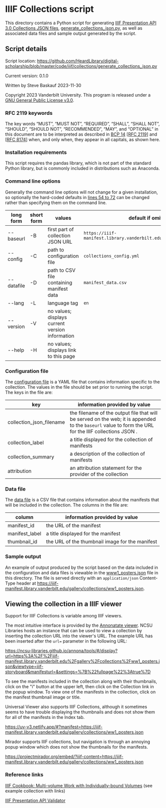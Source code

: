 # IIIF Collections script

This directory contains a Python script for generating [IIIF Presentation API 3.0 Collections JSON files](https://iiif.io/api/presentation/3.0/#51-collection), [generate_collections_json.py](generate_collections_json.py), as well as associated data files and sample output generated by the script.

## Script details

Script location: <https://github.com/HeardLibrary/digital-scholarship/blob/master/code/iiif/collections/generate_collections_json.py>

Current version: 0.1.0

Written by Steve Baskauf 2023-11-30

Copyright 2023 Vanderbilt University. This program is released under a [GNU General Public License v3.0](http://www.gnu.org/licenses/gpl-3.0).

### RFC 2119 keywords

The key words “MUST”, “MUST NOT”, “REQUIRED”, “SHALL”, “SHALL NOT”, “SHOULD”, “SHOULD NOT”, “RECOMMENDED”, “MAY”, and “OPTIONAL” in this document are to be interpreted as described in [BCP 14](https://www.rfc-editor.org/info/bcp14) \[[RFC 2119](https://datatracker.ietf.org/doc/html/rfc2119)\] and \[[RFC 8174](https://datatracker.ietf.org/doc/html/rfc8174)\] when, and only when, they appear in all capitals, as shown here.

### Installation requirements

This script requires the pandas library, which is not part of the standard Python library, but is commonly included in distributions such as Anaconda. 

### Command line options

Generally the command line options will not change for a given installation, so optionally the hard-coded defaults in [lines 54 to 72](https://github.com/HeardLibrary/digital-scholarship/blob/4aa06440486702bc95e518dd4f6c5478c1f5dfcb/code/iiif/collections/generate_collections_json.py#L54C1-L73C1) can be changed rather than specifying them on the command line. 

| long form | short form | values | default if omitted |
| --------- | ---------- | ------ | ------- |
| --baseurl | -B | first part of collection JSON URL | `https://iiif-manifest.library.vanderbilt.edu/gallery/collections/` |
| --config | -C | path to configuration file | `collections_config.yml` |
| --datafile | -D | path to CSV file containing manifest data | `manifest_data.csv` |
| --lang | -L | language tag | `en` |
| --version | -V | no values; displays current version information |  |
| --help | -H | no values; displays link to this page |  |

### Configuration file

The [configuration file](collections_config.yml) is a YAML file that contains information specific to the collection. The values in the file should be set prior to running the script. The keys in the file are:

| key | information provided by value |
| --- | ----- |
| collection_json_filename | the filename of the output file that will be served on the web; it is appended to the `baseurl` value to form the URL for the IIIF collections JSON . |
| collection_label | a title displayed for the collection of manifests |
| collection_summary | a description of the collection of manifests |
| attribution | an attribution statement for the provider of the collection |

### Data file

The [data file](manifest_data.csv) is a CSV file that contains information about the manifests that will be included in the collection. The columns in the file are:

| column | information provided by value |
| ------ | ----- |
| manifest_id | the URL of the manifest |
| manifest_label | a title displayed for the manifest |
| thumbnail_id | the URL of the thumbnail image for the manifest |

### Sample output

An example of output produced by the script based on the data included in the configuration and data files is viewable in the [www1_posters.json](www1_posters.json) file in this directory. The file is served directly with an `application/json` Content-Type header at <https://iiif-manifest.library.vanderbilt.edu/gallery/collections/ww1_posters.json>.

## Viewing the collection in a IIIF viewer

Support for IIIF Collections is variable among IIIF viewers. 

The most intuitive interface is provided by the [Annonatate viewer](https://annonatate.fly.dev/). NCSU Libraries hosts an instance that can be used to view a collection by inserting the collection URL into the viewer's URL. The example URL has been inserted after the `url=` parameter in the following URL:

<https://ncsu-libraries.github.io/annona/tools/#/display?url=https%3A%2F%2Fiiif-manifest.library.vanderbilt.edu%2Fgallery%2Fcollections%2Fww1_posters.json&viewtype=iiif-storyboard&manifesturl=&settings=%7B%22fullpage%22%3Atrue%7D>

To see the manifests included in the collection along with their thumbnails, click on the "i" button at the upper left, then click on the Collection link in the popup window. To view one of the manifests in the collection, click on the manifest thumbnail image or title. 

Universal Viewer also supports IIIF Collections, although it sometimes seems to have trouble displaying the thumbnails and does not show them for all of the manifests in the Index tab. 

<https://uv-v3.netlify.app/#?manifest=https://iiif-manifest.library.vanderbilt.edu/gallery/collections/ww1_posters.json>

Mirador supports IIIF collections, but navigation is through an annoying popup window which does not show the thumbnails for the manifests. 

<https://projectmirador.org/embed/?iiif-content=https://iiif-manifest.library.vanderbilt.edu/gallery/collections/ww1_posters.json>

### Reference links

[IIIF Cookbook: Multi-volume Work with Individually-bound Volumes](https://iiif.io/api/cookbook/recipe/0030-multi-volume/) (see example collection with links)

[IIIF Presentation API Validator](https://presentation-validator.iiif.io/)
